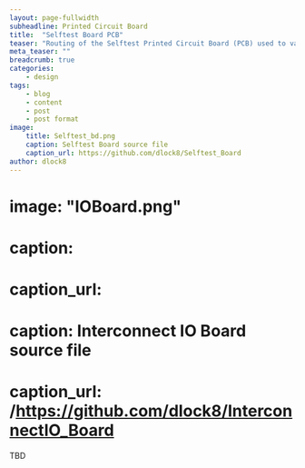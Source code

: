 ```yaml
---
layout: page-fullwidth
subheadline: Printed Circuit Board
title:  "Selftest Board PCB"
teaser: "Routing of the Selftest Printed Circuit Board (PCB) used to validate First TestStation"
meta_teaser: ""
breadcrumb: true
categories:
    - design
tags:
    - blog
    - content
    - post
    - post format
image:
    title: Selftest_bd.png
    caption: Selftest Board source file
    caption_url: https://github.com/dlock8/Selftest_Board
author: dlock8
---
```






#   image: "IOBoard.png"
#    caption: 
#    caption_url: 
#    caption: Interconnect IO Board source file
 #   caption_url: /https://github.com/dlock8/InterconnectIO_Board

TBD